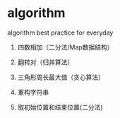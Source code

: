 # algorithm
algorithm best practice for everyday

1. 四数相加（二分法/Map数据结构）

2. 翻转对（归并算法）

3. 三角形周长最大值（贪心算法）

4. 重构字符串

5. 取初始位置和结束位置(二分法)